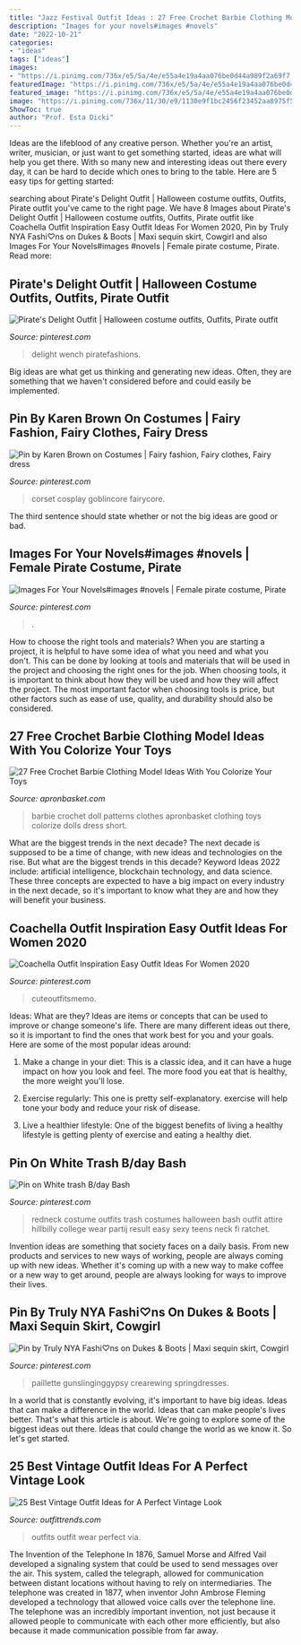 ```yaml
---
title: "Jazz Festival Outfit Ideas : 27 Free Crochet Barbie Clothing Model Ideas With You Colorize Your Toys"
description: "Images for your novels#images #novels"
date: "2022-10-21"
categories:
- "ideas"
tags: ["ideas"]
images:
- "https://i.pinimg.com/736x/e5/5a/4e/e55a4e19a4aa076be0d44a989f2a69f7.jpg"
featuredImage: "https://i.pinimg.com/736x/e5/5a/4e/e55a4e19a4aa076be0d44a989f2a69f7.jpg"
featured_image: "https://i.pinimg.com/736x/e5/5a/4e/e55a4e19a4aa076be0d44a989f2a69f7.jpg"
image: "https://i.pinimg.com/736x/11/30/e9/1130e9f1bc2456f23452aa8975f52615.jpg"
ShowToc: true
author: "Prof. Esta Dicki"
---
```



Ideas are the lifeblood of any creative person. Whether you're an artist, writer, musician, or just want to get something started, ideas are what will help you get there. With so many new and interesting ideas out there every day, it can be hard to decide which ones to bring to the table. Here are 5 easy tips for getting started: 

	

		
searching about Pirate&#039;s Delight Outfit | Halloween costume outfits, Outfits, Pirate outfit you've came to the right page. We have 8 Images about Pirate&#039;s Delight Outfit | Halloween costume outfits, Outfits, Pirate outfit like Coachella Outfit Inspiration Easy Outfit Ideas For Women 2020, Pin by Truly NYA Fashi♡ns on Dukes &amp; Boots | Maxi sequin skirt, Cowgirl and also Images For Your Novels#images #novels | Female pirate costume, Pirate. Read more:
		
    
## Pirate&#039;s Delight Outfit | Halloween Costume Outfits, Outfits, Pirate Outfit

<img loading=lazy src="https://i.pinimg.com/736x/11/30/e9/1130e9f1bc2456f23452aa8975f52615.jpg" onerror="this.onerror=null;this.src='https://tse1.mm.bing.net/th?id=OIP.gKw6xEIssSWJP8ODHlJYuAHaLk&amp;pid=15.1';" alt="Pirate&#039;s Delight Outfit | Halloween costume outfits, Outfits, Pirate outfit">

_Source: pinterest.com_

>delight wench piratefashions. 

	

Big ideas are what get us thinking and generating new ideas. Often, they are something that we haven't considered before and could easily be implemented.

    
## Pin By Karen Brown On Costumes | Fairy Fashion, Fairy Clothes, Fairy Dress

<img loading=lazy src="https://i.pinimg.com/736x/e5/5a/4e/e55a4e19a4aa076be0d44a989f2a69f7.jpg" onerror="this.onerror=null;this.src='https://tse3.mm.bing.net/th?id=OIP.n6a9A4AnClkoxlazyRS-NQHaLH&amp;pid=15.1';" alt="Pin by Karen Brown on Costumes | Fairy fashion, Fairy clothes, Fairy dress">

_Source: pinterest.com_

>corset cosplay goblincore fairycore. 

	

The third sentence should state whether or not the big ideas are good or bad.

    
## Images For Your Novels#images #novels | Female Pirate Costume, Pirate

<img loading=lazy src="https://i.pinimg.com/736x/dd/4e/74/dd4e749e516252f5ed1293a4d5836f9b.jpg" onerror="this.onerror=null;this.src='https://tse2.mm.bing.net/th?id=OIP.r4fygMuGdNe6CZt6GeHlVQHaLU&amp;pid=15.1';" alt="Images For Your Novels#images #novels | Female pirate costume, Pirate">

_Source: pinterest.com_

>. 

	

How to choose the right tools and materials?
When you are starting a project, it is helpful to have some idea of what you need and what you don't. This can be done by looking at tools and materials that will be used in the project and choosing the right ones for the job. When choosing tools, it is important to think about how they will be used and how they will affect the project. The most important factor when choosing tools is price, but other factors such as ease of use, quality, and durability should also be considered.

    
## 27 Free Crochet Barbie Clothing Model Ideas With You Colorize Your Toys

<img loading=lazy src="https://www.apronbasket.com/wp-content/uploads/2018/12/hooksandhills_18012107_1417167271674745_2411010682230145024_n-e1544464490573.jpg" onerror="this.onerror=null;this.src='https://tse2.mm.bing.net/th?id=OIP.2c_i4Cff5VuDEBiugqP2VQHaPM&amp;pid=15.1';" alt="27 Free Crochet Barbie Clothing Model Ideas With You Colorize Your Toys">

_Source: apronbasket.com_

>barbie crochet doll patterns clothes apronbasket clothing toys colorize dolls dress short. 

	

What are the biggest trends in the next decade?
The next decade is supposed to be a time of change, with new ideas and technologies on the rise. But what are the biggest trends in this decade? Keyword Ideas 2022 include: artificial intelligence, blockchain technology, and data science. These three concepts are expected to have a big impact on every industry in the next decade, so it's important to know what they are and how they will benefit your business.

    
## Coachella Outfit Inspiration Easy Outfit Ideas For Women 2020

<img loading=lazy src="https://i.pinimg.com/736x/e8/a0/ea/e8a0ea78f9b49eb38167f16ea7a55120.jpg" onerror="this.onerror=null;this.src='https://tse3.mm.bing.net/th?id=OIP.Pn2-fRVgoXxUvIcyZko1KwAAAA&amp;pid=15.1';" alt="Coachella Outfit Inspiration Easy Outfit Ideas For Women 2020">

_Source: pinterest.com_

>cuteoutfitsmemo. 

	

Ideas: What are they?
Ideas are items or concepts that can be used to improve or change someone's life. There are many different ideas out there, so it is important to find the ones that work best for you and your goals. Here are some of the most popular ideas around:
1. Make a change in your diet: This is a classic idea, and it can have a huge impact on how you look and feel. The more food you eat that is healthy, the more weight you'll lose.

2. Exercise regularly: This one is pretty self-explanatory. exercise will help tone your body and reduce your risk of disease.

3. Live a healthier lifestyle: One of the biggest benefits of living a healthy lifestyle is getting plenty of exercise and eating a healthy diet.

    
## Pin On White Trash B/day Bash

<img loading=lazy src="https://i.pinimg.com/736x/c3/0e/8f/c30e8fe84f3be1398e08874bc4879a13--redneck-costume-redneck-party.jpg" onerror="this.onerror=null;this.src='https://tse4.mm.bing.net/th?id=OIP.SEB8awq6GmTKl9VIpptR0gHaOP&amp;pid=15.1';" alt="Pin on White trash B/day Bash">

_Source: pinterest.com_

>redneck costume outfits trash costumes halloween bash outfit attire hillbilly college wear partij result easy sexy teens neck fi ratchet. 

	

Invention ideas are something that society faces on a daily basis. From new products and services to new ways of working, people are always coming up with new ideas. Whether it's coming up with a new way to make coffee or a new way to get around, people are always looking for ways to improve their lives. 

    
## Pin By Truly NYA Fashi♡ns On Dukes &amp; Boots | Maxi Sequin Skirt, Cowgirl

<img loading=lazy src="https://i.pinimg.com/736x/6a/ef/6e/6aef6eeb3684be70ee762bb19f96ead2.jpg" onerror="this.onerror=null;this.src='https://tse3.mm.bing.net/th?id=OIP.kpMEupbF8yDCr4TFXVv0uwHaLE&amp;pid=15.1';" alt="Pin by Truly NYA Fashi♡ns on Dukes &amp; Boots | Maxi sequin skirt, Cowgirl">

_Source: pinterest.com_

>paillette gunslinginggypsy crearewing springdresses. 

	

In a world that is constantly evolving, it's important to have big ideas. Ideas that can make a difference in the world. Ideas that can make people's lives better. That's what this article is about. We're going to explore some of the biggest ideas out there. Ideas that could change the world as we know it. So let's get started.

    
## 25 Best Vintage Outfit Ideas For A Perfect Vintage Look

<img loading=lazy src="https://www.outfittrends.com/wp-content/uploads/2015/05/bf64a3088da364400617ef3e52c0ce5b-683x1024.jpg" onerror="this.onerror=null;this.src='https://tse3.mm.bing.net/th?id=OIP.0iaZEfI41pON0Z4uEuJOewHaLG&amp;pid=15.1';" alt="25 Best Vintage Outfit Ideas for A Perfect Vintage Look">

_Source: outfittrends.com_

>outfits outfit wear perfect via. 

	

The Invention of the Telephone
In 1876, Samuel Morse and Alfred Vail developed a signaling system that could be used to send messages over the air. This system, called the telegraph, allowed for communication between distant locations without having to rely on intermediaries. The telephone was created in 1877, when inventor John Ambrose Fleming developed a technology that allowed voice calls over the telephone line. The telephone was an incredibly important invention, not just because it allowed people to communicate with each other more efficiently, but also because it made communication possible from far away.

